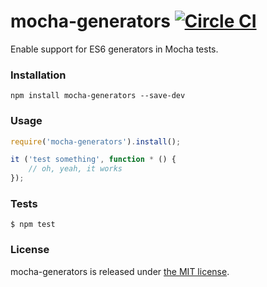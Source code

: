 # mocha-generators [![Circle CI](https://circleci.com/gh/vdemedes/mocha-generators.svg?style=svg)](https://circleci.com/gh/vdemedes/mocha-generators)

Enable support for ES6 generators in Mocha tests.


### Installation

```
npm install mocha-generators --save-dev
```


### Usage

```javascript
require('mocha-generators').install();

it ('test something', function * () {
	// oh, yeah, it works
});
```


### Tests

```
$ npm test
```


### License

mocha-generators is released under [the MIT license](http://opensource.org/licenses/MIT).
